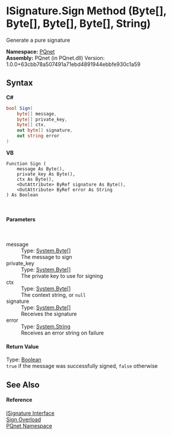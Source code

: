# ISignature.Sign Method (Byte[], Byte[], Byte[], Byte[], String)
 

Generate a pure signature

**Namespace:**&nbsp;<a href="fc4f881f-e121-9cf0-ed49-65bf6b5a005d">PQnet</a><br />**Assembly:**&nbsp;PQnet (in PQnet.dll) Version: 1.0.0+63cbb78a507491a71ebd4891944ebbfe930c1a59

## Syntax

**C#**<br />
``` C#
bool Sign(
	byte[] message,
	byte[] private_key,
	byte[] ctx,
	out byte[] signature,
	out string error
)
```

**VB**<br />
``` VB
Function Sign ( 
	message As Byte(),
	private_key As Byte(),
	ctx As Byte(),
	<OutAttribute> ByRef signature As Byte(),
	<OutAttribute> ByRef error As String
) As Boolean
```

<br />

#### Parameters
&nbsp;<dl><dt>message</dt><dd>Type: <a href="https://docs.microsoft.com/dotnet/api/system.byte" target="_blank" rel="noopener noreferrer">System.Byte</a>[]<br />The message to sign</dd><dt>private_key</dt><dd>Type: <a href="https://docs.microsoft.com/dotnet/api/system.byte" target="_blank" rel="noopener noreferrer">System.Byte</a>[]<br />The private key to use for signing</dd><dt>ctx</dt><dd>Type: <a href="https://docs.microsoft.com/dotnet/api/system.byte" target="_blank" rel="noopener noreferrer">System.Byte</a>[]<br />The context string, or `null`</dd><dt>signature</dt><dd>Type: <a href="https://docs.microsoft.com/dotnet/api/system.byte" target="_blank" rel="noopener noreferrer">System.Byte</a>[]<br />Receives the signature</dd><dt>error</dt><dd>Type: <a href="https://docs.microsoft.com/dotnet/api/system.string" target="_blank" rel="noopener noreferrer">System.String</a><br />Receives an error string on failure</dd></dl>

#### Return Value
Type: <a href="https://docs.microsoft.com/dotnet/api/system.boolean" target="_blank" rel="noopener noreferrer">Boolean</a><br />`true` if the message was successfully signed, `false` otherwise

## See Also


#### Reference
<a href="4b80cef4-24a0-c733-a838-392068369ad7">ISignature Interface</a><br /><a href="2223f20b-0803-a2c5-ea45-8ed30a79093d">Sign Overload</a><br /><a href="fc4f881f-e121-9cf0-ed49-65bf6b5a005d">PQnet Namespace</a><br />